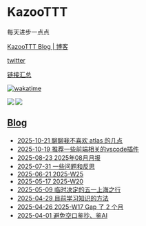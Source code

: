 # KazooTTT
每天进步一点点

[KazooTTT Blog | 博客](https://blog.kazoottt.top)

[twitter](https://x.com/KazooTTT)

[链接汇总](https://bento.me/kazoottt)

[![wakatime](https://wakatime.com/badge/user/d3dc2570-e4bf-4469-b0c2-127b495e8b91.svg)](https://wakatime.com/@d3dc2570-e4bf-4469-b0c2-127b495e8b91)

<a href="https://github.com/anuraghazra/github-readme-stats">
  <img align="left" src="https://github-readme-stats.vercel.app/api?username=KazooTTT&theme=radical" />
</a>

<a href="https://github.com/anuraghazra/github-readme-stats">
  <img src="https://github-readme-stats.vercel.app/api/top-langs/?username=KazooTTT&theme=radical" />
</a>

## [Blog](https://blog.kazoottt.top/posts/)
<!-- BLOG-POST-LIST:START -->
 - [2025-10-21 聊聊我不喜欢 atlas 的几点](https://blog.kazoottt.top/wiki/alking-about-things-i-dislike-about-atlas/)
 - [2025-10-19 推荐一些前端相关的vscode插件](https://blog.kazoottt.top/wiki/%E6%8E%A8%E8%8D%90%E4%B8%80%E4%BA%9Bvscode%E6%8F%92%E4%BB%B6/)
 - [2025-08-23 2025年08月月报](https://blog.kazoottt.top/reports/2025-08-monthly-report/)
 - [2025-07-31 一些问题和反思](https://blog.kazoottt.top/think/reflections-about-work/)
 - [2025-06-21 2025-W25](https://blog.kazoottt.top/reports/2025-W25/)
 - [2025-05-17 2025-W20](https://blog.kazoottt.top/reports/2025-W20/)
 - [2025-05-09 临时决定的五一上海之行](https://blog.kazoottt.top/daily/shanghai-trip/)
 - [2025-04-29 目前学习知识的方法](https://blog.kazoottt.top/think/%E7%9B%AE%E5%89%8D%E5%AD%A6%E4%B9%A0%E7%9F%A5%E8%AF%86%E7%9A%84%E6%96%B9%E6%B3%95/)
 - [2025-04-26 2025-W17 Gap 了 2 个月](https://blog.kazoottt.top/reports/2025-W17/)
 - [2025-04-01 避免空口鉴抄、鉴AI](https://blog.kazoottt.top/think/no-unproven-claims-against-creators/)<!-- BLOG-POST-LIST:END -->
